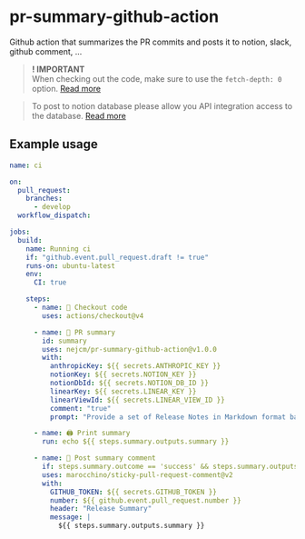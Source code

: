 # pr-summary-github-action

Github action that summarizes the PR commits and posts it to notion, slack,
github comment, ...

> **! IMPORTANT**  
> When checking out the code, make sure to use the `fetch-depth: 0` option. [Read more](https://github.com/actions/checkout?tab=readme-ov-file#fetch-all-history-for-all-tags-and-branches)

> To post to notion database please allow you API integration access to the database.
> [Read more](https://developers.notion.com/docs/create-a-notion-integration)

## Example usage

```yaml
name: ci

on:
  pull_request:
    branches:
      - develop
  workflow_dispatch:

jobs:
  build:
    name: Running ci
    if: "github.event.pull_request.draft != true"
    runs-on: ubuntu-latest
    env:
      CI: true

    steps:
      - name: 🛒 Checkout code
        uses: actions/checkout@v4

      - name: 📄 PR summary
        id: summary
        uses: nejcm/pr-summary-github-action@v1.0.0
        with:
          anthropicKey: ${{ secrets.ANTHROPIC_KEY }}
          notionKey: ${{ secrets.NOTION_KEY }}
          notionDbId: ${{ secrets.NOTION_DB_ID }}
          linearKey: ${{ secrets.LINEAR_KEY }}
          linearViewId: ${{ secrets.LINEAR_VIEW_ID }}
          comment: "true"
          prompt: "Provide a set of Release Notes in Markdown format based on the following list of tasks that have been exported from Linear. These notes are for customers, so exclude anything technical or reference to internal or backend fixes / features. Make reference to high level features rather than specifics. Keep your notes fairly high level."

      - name: 🖨️ Print summary
        run: echo ${{ steps.summary.outputs.summary }}

      - name: 💬 Post summary comment
        if: steps.summary.outcome == 'success' && steps.summary.outputs.summary != ''
        uses: marocchino/sticky-pull-request-comment@v2
        with:
          GITHUB_TOKEN: ${{ secrets.GITHUB_TOKEN }}
          number: ${{ github.event.pull_request.number }}
          header: "Release Summary"
          message: |
            ${{ steps.summary.outputs.summary }}
```
